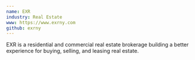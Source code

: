 ```yaml
---
name: EXR
industry: Real Estate
www: https://www.exrny.com
github: exrny
---
```

EXR is a residential and commercial real estate brokerage building a better experience for buying, selling, and leasing real estate.
